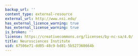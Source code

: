 ```yaml
---
backup_url: ''
content_type: external-resource
external_url: http://www.nsi.edu/
has_external_licence_warning: true
has_external_license_warning: true
is_broken: ''
license: https://creativecommons.org/licenses/by-nc-sa/4.0/
title: Neurosciences Institute
uid: 67506e71-dd05-48c9-bd81-5b527368664b
---
```

